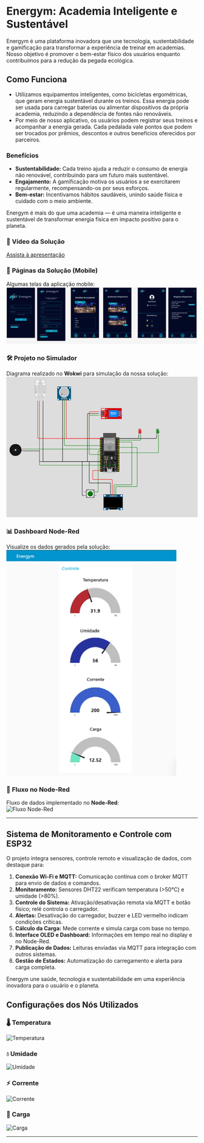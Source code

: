 # **Energym: Academia Inteligente e Sustentável**

Energym é uma plataforma inovadora que une tecnologia, sustentabilidade e gamificação para transformar a experiência de treinar em academias. Nosso objetivo é promover o bem-estar físico dos usuários enquanto contribuímos para a redução da pegada ecológica.

## Como Funciona

- Utilizamos equipamentos inteligentes, como bicicletas ergométricas, que geram energia sustentável durante os treinos. Essa energia pode ser usada para carregar baterias ou alimentar dispositivos da própria academia, reduzindo a dependência de fontes não renováveis.
- Por meio de nosso aplicativo, os usuários podem registrar seus treinos e acompanhar a energia gerada. Cada pedalada vale pontos que podem ser trocados por prêmios, descontos e outros benefícios oferecidos por parceiros.

### Benefícios

- **Sustentabilidade:** Cada treino ajuda a reduzir o consumo de energia não renovável, contribuindo para um futuro mais sustentável.
- **Engajamento:** A gamificação motiva os usuários a se exercitarem regularmente, recompensando-os por seus esforços.
- **Bem-estar:** Incentivamos hábitos saudáveis, unindo saúde física e cuidado com o meio ambiente.

Energym é mais do que uma academia — é uma maneira inteligente e sustentável de transformar energia física em impacto positivo para o planeta.

### 🎥 **Vídeo da Solução**  
[Assista à apresentação](https://www.youtube.com/watch?v=wrTgmf4sM9Q)

### 📱 **Páginas da Solução (Mobile)**  
Algumas telas da aplicação mobile:  
![Páginas Energym](https://github.com/SamaraMoreira/Energym---IOT/blob/main/geral/PagApps.PNG)

### 🛠️ **Projeto no Simulador**  
Diagrama realizado no **Wokwi** para simulação da nossa solução:
![Diagrama](https://github.com/SamaraMoreira/Energym---IOT/blob/main/geral/diagrama.PNG)

### 📊 **Dashboard Node-Red**  
Visualize os dados gerados pela solução:  
![Dashboard Node-Red](https://github.com/SamaraMoreira/Energym---IOT/blob/main/geral/dashboard.PNG)

### 🔄 **Fluxo no Node-Red**  
Fluxo de dados implementado no **Node-Red**:  
![Fluxo Node-Red](https://drive.google.com/uc?id=1FuXiEM4zqZZxVn8x75avT2xfqD0OB3C1)

---
## **Sistema de Monitoramento e Controle com ESP32**

O projeto integra sensores, controle remoto e visualização de dados, com destaque para:

1. **Conexão Wi-Fi e MQTT:** Comunicação contínua com o broker MQTT para envio de dados e comandos.
2. **Monitoramento:** Sensores DHT22 verificam temperatura (>50°C) e umidade (>80%).
3. **Controle do Sistema:** Ativação/desativação remota via MQTT e botão físico; relé controla o carregador.
4. **Alertas:** Desativação do carregador, buzzer e LED vermelho indicam condições críticas.
5. **Cálculo da Carga:** Mede corrente e simula carga com base no tempo.
6. **Interface OLED e Dashboard:** Informações em tempo real no display e no Node-Red.
7. **Publicação de Dados:** Leituras enviadas via MQTT para integração com outros sistemas.
8. **Gestão de Estados:** Automatização do carregamento e alerta para carga completa.

Energym une saúde, tecnologia e sustentabilidade em uma experiência inovadora para o usuário e o planeta.

## **Configurações dos Nós Utilizados**

### 🌡️ Temperatura  
![Temperatura](https://drive.google.com/uc?id=1poM5-pc66Zi81XV6tQmacFnn0AEoiIb4)

### 💧 Umidade  
![Umidade](https://drive.google.com/uc?id=1X7Xjuo93W7bdkli6C-PT1_stxeG5QUDY)

### ⚡ Corrente  
![Corrente](https://drive.google.com/uc?id=1poM5-pc66Zi81XV6tQmacFnn0AEoiIb4)

### 🔋 Carga  
![Carga](https://drive.google.com/uc?id=107ATQOV7vKMgJ7CTCwUFcmznVXkyHpHS)

---
